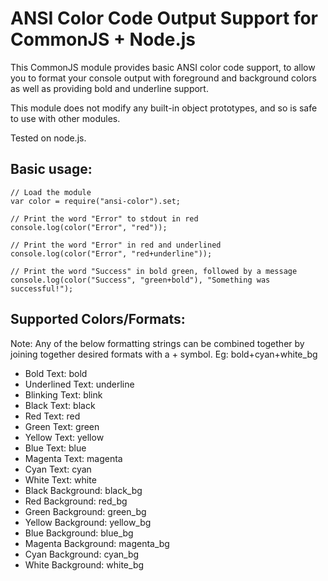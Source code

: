 ANSI Color Code Output Support for CommonJS + Node.js
===========================================

This CommonJS module provides basic ANSI color code support, to allow you to
format your console output with foreground and background colors as well as
providing bold and underline support.

This module does not modify any built-in object prototypes, and so is safe
to use with other modules.

Tested on node.js.

Basic usage:
-----------
    // Load the module
    var color = require("ansi-color").set;

    // Print the word "Error" to stdout in red
    console.log(color("Error", "red"));

    // Print the word "Error" in red and underlined
    console.log(color("Error", "red+underline"));

    // Print the word "Success" in bold green, followed by a message
    console.log(color("Success", "green+bold"), "Something was successful!");

Supported Colors/Formats:
-------------------------
Note: Any of the below formatting strings can be combined together by joining
together desired formats with a + symbol. Eg: bold+cyan+white_bg

- Bold Text: bold
- Underlined Text: underline
- Blinking Text: blink
- Black Text: black
- Red Text: red
- Green Text: green
- Yellow Text: yellow
- Blue Text: blue
- Magenta Text: magenta
- Cyan Text: cyan
- White Text: white
- Black Background: black_bg
- Red Background: red_bg
- Green Background: green_bg
- Yellow Background: yellow_bg
- Blue Background: blue_bg
- Magenta Background: magenta_bg
- Cyan Background: cyan_bg
- White Background: white_bg
